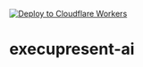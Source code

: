 [![Deploy to Cloudflare Workers](https://static.cloudflareinsights.com/badges/deploy.svg)](https://dash.cloudflare.com/deploy?repo=avatorAi/execupresent-ai) 


# execupresent-ai
